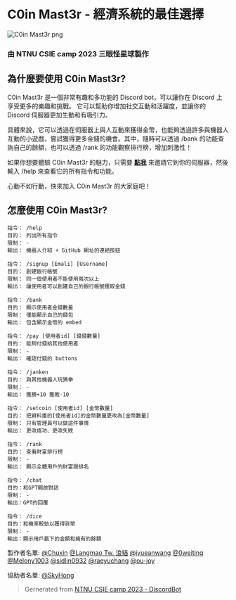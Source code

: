 # C0in Mast3r - 經濟系統的最佳選擇

![C0in Mast3r png](https://cdn.discordapp.com/avatars/1125659578114256916/50312c2da07db3ef5d9b756b524d37fc.png?size=2048&quality=lossless)

### 由 NTNU CSIE camp 2023 三眼怪星球製作

## 為什麼要使用 C0in Mast3r?

C0in Mast3r 是一個非常有趣和多功能的 Discord bot，可以讓你在 Discord 上享受更多的樂趣和挑戰。
它可以幫助你增加社交互動和活躍度，並讓你的 Discord 伺服器更加生動和有吸引力。

具體來說，它可以透過在伺服器上與人互動來獲得金幣，也能夠透過許多與機器人互動的小遊戲，嘗試獲得更多金錢的機會。其中，隨時可以透過 /bank 的功能查詢自己的餘額，也可以透過 /rank 的功能觀察排行榜，增加刺激性！

如果你想要體驗 C0in Mast3r 的魅力，只需要 [**點我**](https://discord.com/api/oauth2/authorize?client_id=1125659578114256916&permissions=8&scope=bot) 來邀請它到你的伺服器，然後輸入 /help 來查看它的所有指令和功能。

心動不如行動，快來加入 C0in Mast3r 的大家庭吧！

## 怎麼使用 C0in Mast3r?
```
指令： /help
目的： 列出所有指令
限制： -
輸出： 機器人介紹 + GitHub 網址的連結按鈕
```

```
指令： /signup [Emali] [Username]
目的： 創建銀行帳號
限制： 同一個使用者不能使用兩次以上
輸出： 讓使用者可以創建自己的銀行帳號獲取金錢
```

```
指令： /bank
目的： 顯示使用者金錢數量
限制： 僅能顯示自己的錢包
輸出： 包含顯示金幣的 embed
```

```
指令： /pay [使用者id] [錢錢數量]
目的： 能夠付錢給其他使用者
限制： -
輸出： 確認付錢的 buttons
```

```
指令： /janken
目的： 與其他機器人玩猜拳
限制： -
輸出： 獲勝+10 獲敗-10
```

```
指令： /setcoin [使用者id] [金幣數量]
目的： 把資料庫的[使用者id]的金幣數量更改為[金幣數量]
限制： 只有管理員可以做這件事情
輸出： 更改成功、更改失敗
```

```
指令： /rank
目的： 查看財富排行榜
限制： -
輸出： 顯示全體用戶的財富跟排名
```

```
指令： /chat
目的：和GPT開啟對話
限制： -
輸出：GPT的回覆
```

```
指令： /dice
目的：和機率較勁以獲得貨幣
限制： -
輸出：顯示用戶贏下的金額和擁有的餘額
```

製作者名單:
[@Chuxin](https://github.com/chuxin3310)
[@Langmao Tw. 浪貓](https://github.com/langmaola)
[@jyueanwang](https://github.com/jyueanwang)
[@0weiting](https://github.com/0weiting)
[@Melony1003](https://github.com/Melony1003)
[@sidlin0932](https://github.com/sidlin0932)
[@raeyuchang](https://github.com/raeyuchang)
[@ou-joy](https://github.com/ou-joy)

協助者名單:
[@SkyHong](https://github.com/skyhong2002)

> Gernerated from [NTNU CSIE camp 2023 - DiscordBot](https://github.com/CSIE-Camp/discord-bot-template)
